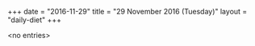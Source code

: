 +++
date = "2016-11-29"
title = "29 November 2016 (Tuesday)"
layout = "daily-diet"
+++


\<no entries\>

